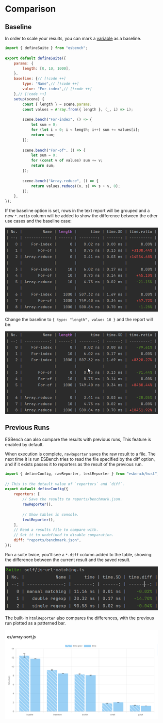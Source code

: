 # Comparison

## Baseline

In order to scale your results, you can mark a [variable](./parameterization#variables) as a baseline.

```javascript
import { defineSuite } from "esbench";

export default defineSuite({
	params: {
		length: [0, 10, 1000],
	},
	baseline: {// [!code ++]
		type: "Name",// [!code ++]
		value: "For-index",// [!code ++]
	},// [!code ++]
	setup(scene) {
		const { length } = scene.params;
		const values = Array.from({ length }, (_, i) => i);

		scene.bench("For-index", () => {
			let sum = 0;
			for (let i = 0; i < length; i++) sum += values[i];
			return sum;
		});

		scene.bench("For-of", () => {
			let sum = 0;
			for (const v of values) sum += v;
			return sum;
		});

		scene.bench("Array.reduce", () => {
			return values.reduce((v, s) => s + v, 0);
		});
	},
});
```

If the baseline option is set, rows in the text report will be grouped and a new `*.ratio` column will be added to show the difference between the other use cases and the baseline case:

![Text Report 1](./baseline1.webp)

Change the baseline to `{ type: "length", value: 10 }` and the report will be:

![Text Report 2](./baseline2.webp)

## Previous Runs

ESBench can also compare the results with previous runs, This feature is enabled by default.

When execution is complete, `rawReporter` saves the raw result to a file. The next time it is run ESBench tries to read the file specified by the diff option, and if it exists passes it to reporters as the result of the previous run.

```javascript
import { defineConfig, rawReporter, textReporter } from "esbench/host";

// This is the detault value of `reporters` and `diff`.
export default defineConfig({
	reporters: [
		// Save the results to reports/benchmark.json.
		rawReporter(),
        
        // Show tables in console.
		textReporter(),
	],
	// Read a results file to compare with. 
    // Set it to undefined to disable comparation.
	diff: "reports/benchmark.json",
});
```

Run a suite twice, you'll see a `*.diff` column added to the table, showing the difference between the current result and the saved result.

![Text Report](./diff.webp)

The built-in `htmlReporter` also compares the differences, with the previous run plotted as a patterned bar.

![HTML Report](./diff-html.webp)

